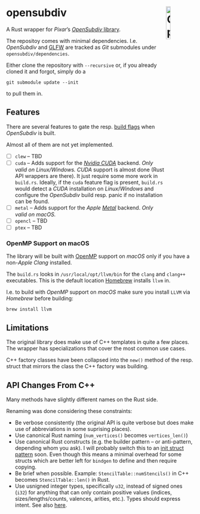 # opensubdiv <img src="osd-logo.png" alt="OpenSubdiv Logo" width="15%" align="right" align="top">

A Rust wrapper for *Pixar*’s
[*OpenSubdiv* library](http://graphics.pixar.com/opensubdiv/docs/intro.html).

The repositoy comes with minimal dependencies. I.e. *OpenSubdiv* and
[GLFW](https://www.glfw.org/) are tracked as *Git* submodules under
`opensubdiv/dependencies`.

Either clone the repository with `--recursive` or, if you already cloned it and
forgot, simply do a

```shell
git submodule update --init
```

to pull them in.

## Features

There are several features to gate the resp. [build
flags](https://github.com/PixarAnimationStudios/OpenSubdiv#useful-cmake-options-and-environment-variables)
when *OpenSubdiv* is built.

Almost all of them are not yet implemented.

- [ ] `clew` – TBD
- [ ] `cuda` – Adds support for the [*Nvidia CUDA*](https://developer.nvidia.com/cuda-toolkit)
    backend. *Only valid on Linux/Windows.*
    *CUDA* support is almost done (Rust API wrappers are there).
    It just require some more work in `build.rs`.
    Ideally, if the `cuda` feature flag is present, `build.rs` would detect a
    *CUDA* installation on *Linux*/*Windows* and configure the *OpenSubdiv*
    build resp. panic if no installation can be found.
- [ ] `metal` – Adds support for the *Apple*
     [*Metal*](https://developer.apple.com/metal/) backend. *Only valid on
     macOS.*
- [ ] `opencl` – TBD
- [ ] `ptex` – TBD

### OpenMP Support on macOS

The library will be built with [OpenMP](https://www.openmp.org/) support on
*macOS* only if you have a
non-*Apple* *Clang* installed.

The `build.rs` looks in `/usr/local/opt/llvm/bin` for the `clang` and `clang++`
executables. This is the default location [Homebrew](https://brew.sh/) installs
`llvm` in.

I.e. to build with *OpenMP* support on *macOS* make sure you install `LLVM` via
*Homebrew* before building:

```shell
brew install llvm
```

## Limitations

The original library does make use of C++ templates in quite a few places.
The wrapper has specializations that cover the most common use cases.

C++ factory classes have been collapsed into the `new()` method of the resp.
struct that mirrors the class the C++ factory was building.

## API Changes From C++

Many methods have slightly different names on the Rust side.

Renaming was done considering these constraints:

- Be verbose consistently (the original API is quite verbose but does make
  use of abbreviations in some suprising places).
- Use canonical Rust naming (`num_vertices()` becomes `vertices_len()`)
- Use canonical Rust constructs (e.g. the builder pattern – or anti-pattern,
  depending whom you ask). I will probably switch this to an [init struct
  pattern](https://xaeroxe.github.io/init-struct-pattern/) soon.  Even though
  this means a minimal overhead for some structs which are better left for
  `bindgen` to define and then require copying.
- Be brief when possible. Example: `StencilTable::numStencils()` in C++
  becomes `StencilTable::len()` in Rust.
- Use usnigned integer types, specifically `u32`, instead of signed ones
  (`i32`) for anything that can only contain positive values (indices,
  sizes/lengths/counts, valences, arities, etc.).  Types should express intent.
  See also [here](https://github.com/PixarAnimationStudios/OpenSubdiv/issues/1222).
